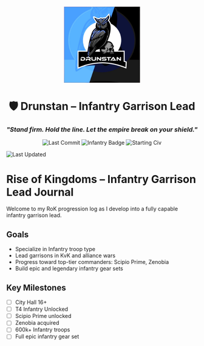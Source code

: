 <p align="center">
  <img src="https://github.com/Drunstan/rok-garrison-lead-infantry/blob/main/screenshots/IMG_0114.JPG" alt="Drunstan Logo" width="200"/>
</p>

<h1 align="center">🛡️ Drunstan – Infantry Garrison Lead</h1>
<h3 align="center"><i>"Stand firm. Hold the line. Let the empire break on your shield."</i></h3>

<p align="center">
  <img src="https://img.shields.io/github/last-commit/Drunstan/rok-garrison-lead-infantry" alt="Last Commit">
  <img src="https://img.shields.io/badge/Garrison%20Type-Infantry-blue" alt="Infantry Badge">
  <img src="https://img.shields.io/badge/Civilization-Germany-grey" alt="Starting Civ">
</p>


![Last Updated](https://img.shields.io/github/last-commit/Drunstan/rok-garrison-lead-infantry)
# Rise of Kingdoms – Infantry Garrison Lead Journal

Welcome to my RoK progression log as I develop into a fully capable infantry garrison lead.

## Goals
- Specialize in Infantry troop type
- Lead garrisons in KvK and alliance wars
- Progress toward top-tier commanders: Scipio Prime, Zenobia
- Build epic and legendary infantry gear sets

## Key Milestones
- [ ] City Hall 16+
- [ ] T4 Infantry Unlocked
- [ ] Scipio Prime unlocked
- [ ] Zenobia acquired
- [ ] 600k+ Infantry troops
- [ ] Full epic infantry gear set
